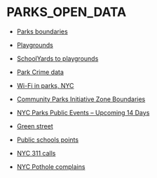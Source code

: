 PARKS_OPEN_DATA
===============

- [Parks boundaries](https://data.cityofnewyork.us/City-Government/Parks-Properties/rjaj-zgq7)
- [Playgrounds](https://data.cityofnewyork.us/Environment/Directory-of-Playgrounds/59gn-q4ai)
- [SchoolYards to playgrounds](https://data.cityofnewyork.us/City-Government/Schoolyards-To-Playgrounds/urxm-vzzk)
- [Park Crime data](https://data.cityofnewyork.us/Public-Safety/NYC-Park-Crime-Data/ezds-sqp6)
- [Wi-Fi in parks, NYC](https://data.cityofnewyork.us/Social-Services/NYC-Wi-Fi-in-the-Parks/wus9-98d5)
- [Community Parks Initiative Zone Boundaries](https://data.cityofnewyork.us/City-Government/Community-Parks-Initiative-Zone-Boundaries/vvdx-b56i)
- [NYC Parks Public Events – Upcoming 14 Days](https://data.cityofnewyork.us/Recreation/NYC-Parks-Public-Events-Upcoming-14-Days/w3wp-dpdi)
- [Green street](https://data.cityofnewyork.us/Environment/Greenstreets/p23h-ci72)
- [Public schools points](https://data.cityofnewyork.us/Education/School-Point-Locations/jfju-ynrr)

- [NYC 311 calls](https://nycopendata.socrata.com/Social-Services/311-Service-Requests-from-2010-to-Present/erm2-nwe9)
- [NYC Pothole complains](https://data.cityofnewyork.us/Social-Services/2013-NYC-Pothole-Complaints-Heat-Map/v7f4-gjgr)
